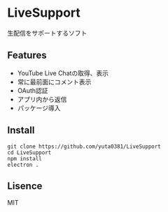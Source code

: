 # LiveSupport

生配信をサポートするソフト

## Features
- YouTube Live Chatの取得、表示
- 常に最前面にコメント表示
- OAuth認証
- アプリ内から返信
- パッケージ導入

## Install
```
git clone https://github.com/yuta0381/LiveSupport
cd LiveSupport
npm install
electron .
```

## Lisence
MIT
